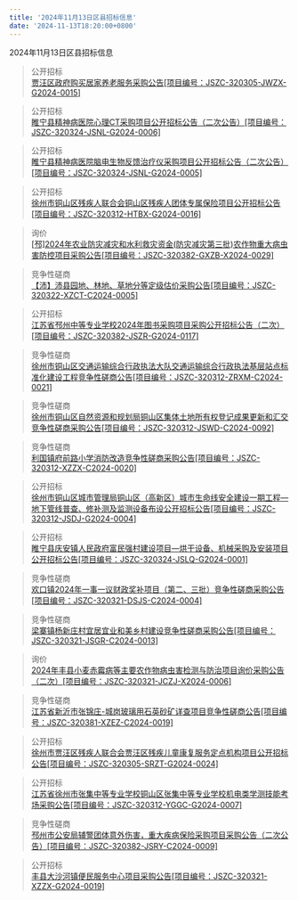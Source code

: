```yaml
---
title: '2024年11月13日区县招标信息'
date: '2024-11-13T18:20:00+0800'
---
```

2024年11月13日区县招标信息
<!--more-->
>公开招标<br>
>[贾汪区政府购买居家养老服务采购公告[项目编号：JSZC-320305-JWZX-G2024-0015]](http://czj.xz.gov.cn/Home/HomeDetails?type=0&articleid=a5b1dc33-09a4-445d-9512-8fcc662fa79b)

>公开招标<br>
>[睢宁县精神病医院心理CT采购项目公开招标公告（二次公告）[项目编号：JSZC-320324-JSNL-G2024-0006]](http://czj.xz.gov.cn/Home/HomeDetails?type=0&articleid=19334bda-9e7d-4186-ab72-8aa91e75b75c)

>公开招标<br>
>[睢宁县精神病医院脑电生物反馈治疗仪采购项目公开招标公告（二次公告）[项目编号：JSZC-320324-JSNL-G2024-0005]](http://czj.xz.gov.cn/Home/HomeDetails?type=0&articleid=ba015a9d-f6a6-4772-a86e-21dfb114d662)

>公开招标<br>
>[徐州市铜山区残疾人联合会铜山区残疾人团体专属保险项目公开招标公告[项目编号：JSZC-320312-HTBX-G2024-0016]](http://czj.xz.gov.cn/Home/HomeDetails?type=0&articleid=58485516-39a9-4822-94d2-fd194b1b3100)

>询价<br>
>[[邳]2024年农业防灾减灾和水利救灾资金(防灾减灾第三批)农作物重大病虫害防控项目采购公告[项目编号：JSZC-320382-GXZB-X2024-0029]](http://czj.xz.gov.cn/Home/HomeDetails?type=0&articleid=fddb0dbf-51b9-4036-bca5-0fe4beae9bc4)

>竞争性磋商<br>
>[【沛】沛县园地、林地、草地分等定级估价采购公告[项目编号：JSZC-320322-XZCT-C2024-0005]](http://czj.xz.gov.cn/Home/HomeDetails?type=0&articleid=66608e70-ed4f-40e5-97ef-666905639522)

>公开招标<br>
>[江苏省邳州中等专业学校2024年图书采购项目采购公开招标公告（二次）[项目编号：JSZC-320382-JSZR-G2024-0117]](http://czj.xz.gov.cn/Home/HomeDetails?type=0&articleid=58c97750-9f27-475c-951b-f2e839bbc205)

>竞争性磋商<br>
>[徐州市铜山区交通运输综合行政执法大队交通运输综合行政执法基层站点标准化建设工程竞争性磋商公告[项目编号：JSZC-320312-ZRXM-C2024-0021]](http://czj.xz.gov.cn/Home/HomeDetails?type=0&articleid=8ab0dbed-b8a3-45d1-bf77-7be0467c7228)

>竞争性磋商<br>
>[徐州市铜山区自然资源和规划局铜山区集体土地所有权登记成果更新和汇交竞争性磋商采购公告[项目编号：JSZC-320312-JSWD-C2024-0092]](http://czj.xz.gov.cn/Home/HomeDetails?type=0&articleid=8b2e11c3-17ef-43e1-8693-fd9ee16d9b39)

>竞争性磋商<br>
>[利国镇府前路小学消防改造竞争性磋商采购公告[项目编号：JSZC-320312-XZZX-C2024-0020]](http://czj.xz.gov.cn/Home/HomeDetails?type=0&articleid=ef9ea19a-e442-4d96-b3c8-28bcbf7e5790)

>公开招标<br>
>[徐州市铜山区城市管理局铜山区（高新区）城市生命线安全建设一期工程—地下管线普查、修补测及监测设备布设公开招标公告[项目编号：JSZC-320312-JSDJ-G2024-0004]](http://czj.xz.gov.cn/Home/HomeDetails?type=0&articleid=854d665c-89f8-4c4b-b609-0ac75e1a5012)

>公开招标<br>
>[睢宁县庆安镇人民政府富民强村建设项目—烘干设备、机械采购及安装项目公开招标公告[项目编号：JSZC-320324-JSLQ-G2024-0001]](http://czj.xz.gov.cn/Home/HomeDetails?type=0&articleid=19e3a7db-5c11-420b-966f-b3f0d8ff6ffe)

>竞争性磋商<br>
>[欢口镇2024年一事一议财政奖补项目（第二、三批）竞争性磋商采购公告[项目编号：JSZC-320321-DSJS-C2024-0004]](http://czj.xz.gov.cn/Home/HomeDetails?type=0&articleid=d9cfefa0-82f5-4905-a510-a8598992ff54)

>竞争性磋商<br>
>[梁寨镇杨新庄村宜居宜业和美乡村建设竞争性磋商采购公告[项目编号：JSZC-320321-JSGR-C2024-0013]](http://czj.xz.gov.cn/Home/HomeDetails?type=0&articleid=84a49865-ffab-4ad8-9f6e-9dce497659a6)

>询价<br>
>[2024年丰县小麦赤霉病等主要农作物病虫害检测与防治项目询价采购公告（二次）[项目编号：JSZC-320321-JCZJ-X2024-0006]](http://czj.xz.gov.cn/Home/HomeDetails?type=0&articleid=e3aa221d-b90d-4a59-8686-5eb2cc08a52c)

>竞争性磋商<br>
>[江苏省新沂市张锦庄-城岗玻璃用石英砂矿详查项目竞争性磋商公告[项目编号：JSZC-320381-XZEZ-C2024-0019]](http://czj.xz.gov.cn/Home/HomeDetails?type=0&articleid=8094f833-e9e8-4105-b61e-202db217873c)

>公开招标<br>
>[徐州市贾汪区残疾人联合会贾汪区残疾儿童康复服务定点机构项目公开招标公告[项目编号：JSZC-320305-SRZT-G2024-0024]](http://czj.xz.gov.cn/Home/HomeDetails?type=0&articleid=da170187-18cb-4c4c-9042-1033b2d54062)

>公开招标<br>
>[江苏省徐州市张集中等专业学校铜山区张集中等专业学校机电类学测技能考场采购公告[项目编号：JSZC-320312-YGGC-G2024-0007]](http://czj.xz.gov.cn/Home/HomeDetails?type=0&articleid=02620671-745f-4cc4-b3b0-9dbca94cc00d)

>竞争性磋商<br>
>[邳州市公安局辅警团体意外伤害，重大疾病保险采购项目采购公告（二次公告）[项目编号：JSZC-320382-JSRY-C2024-0009]](http://czj.xz.gov.cn/Home/HomeDetails?type=0&articleid=200b5cd6-c1b9-4f3a-9aab-686e43325e42)

>公开招标<br>
>[丰县大沙河镇便民服务中心项目采购公告[项目编号：JSZC-320321-XZZX-G2024-0019]](http://czj.xz.gov.cn/Home/HomeDetails?type=0&articleid=ee759051-66a2-4195-bd2a-15cc66dd9dae)

